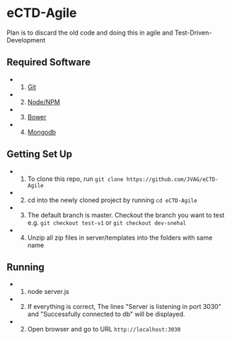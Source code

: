 # eCTD-Agile
Plan is to discard the old code and doing this in agile and Test-Driven-Development

## Required Software

* 1. [Git](https://git-scm.com/)
* 2. [Node/NPM](https://nodejs.org/en/)
* 3. [Bower](http://bower.io/)
* 4. [Mongodb](https://www.mongodb.com/download-center#community)

## Getting Set Up

* 1. To clone this repo, run `git clone https://github.com/JVAG/eCTD-Agile`
* 2. cd into the newly cloned project by running `cd eCTD-Agile`
* 3. The default branch is master. Checkout the branch you want to test e.g. `git checkout test-v1` or `git checkout dev-snehal`
* 4. Unzip all zip files in server/templates into the folders with same name

## Running
* 1. node server.js
* 2. If everything is correct, The lines "Server is listening in port 3030" and "Successfully connected to db" will be displayed.
* 2. Open browser and go to URL `http://localhost:3030`
